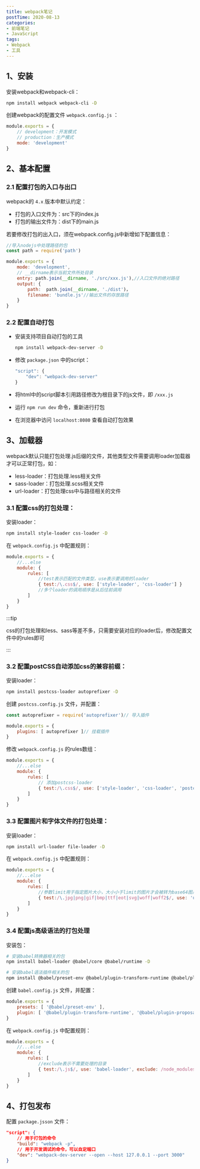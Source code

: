 ```yaml
---
title: webpack笔记
postTime: 2020-08-13
categories: 
- 前端笔记
- JavaScript
tags:
- Webpack
- 工具
---
```


## 1、安装

安装webpack和webpack-cli：

~~~bash
npm install webpack webpack-cli -D
~~~

创建webpack的配置文件 `webpack.config.js` ：

~~~js
module.exports = {
    // development：开发模式
    // production：生产模式
	mode: 'development'
}
~~~



## 2、基本配置

### 2.1 配置打包的入口与出口

webpack的 `4.x` 版本中默认约定：

- 打包的入口文件为：src下的index.js
- 打包的输出文件为：dist下的main.js

若要修改打包的出入口，须在webpack.config.js中新增如下配置信息：

~~~js
//导入nodejs中处理路径的包
const path = require('path')

module.exports = {
	mode: 'development',
    // __dirname表示当前文件所处目录
    entry: path.join(__dirname, './src/xxx.js'),//入口文件的绝对路径
    output: {
        path:  path.join(__dirname, './dist')，
        filename: 'bundle.js'//输出文件的存放路径
    }
}
~~~



### 2.2 配置自动打包

- 安装支持项目自动打包的工具

  ~~~bash
  npm install webpack-dev-server -D
  ~~~

- 修改 `package.json` 中的script：

  ~~~js
  "script": {
      "dev": "webpack-dev-server"
  }
  ~~~

- 将html中的script脚本引用路径修改为根目录下的js文件，即 `/xxx.js`

- 运行 `npm run dev` 命令，重新进行打包

- 在浏览器中访问 `localhost:8080` 查看自动打包效果



## 3、加载器

webpack默认只能打包处理.js后缀的文件，其他类型文件需要调用loader加载器才可以正常打包，如：

- less-loader：打包处理.less相关文件
- sass-loader：打包处理.scss相关文件
- url-loader：打包处理css中与路径相关的文件

### 3.1 配置css的打包处理：

安装loader：

~~~bash
npm install style-loader css-loader -D
~~~

在 `webpack.config.js` 中配置规则：

~~~js
module.exports = {
    //...else
    module: {
        rules: [
            //test表示匹配的文件类型，use表示要调用的loader
            { test:/\.css$/, use: ['style-loader', 'css-loader'] }
    		//多个loader的调用顺序是从后往前调用
        ]
    }
}
~~~

:::tip

css的打包处理和less、sass等差不多，只需要安装对应的loader后，修改配置文件中的rules即可

:::

### 3.2 配置postCSS自动添加css的兼容前缀：

安装loader：

~~~bash
npm install postcss-loader autoprefixer -D
~~~

创建 `postcss.config.js` 文件，并配置：

~~~js
const autoprefixer = require('autoprefixer')// 导入插件

module.exports = {
    plugins: [ autoprefixer ]// 挂载插件
}
~~~

修改 `webpack.config.js` 的rules数组：

~~~js
module.exports = {
    //...else
    module: {
        rules: [
            // 添加postcss-loader
            { test:/\.css$/, use: ['style-loader', 'css-loader', 'postcss-loader'] }
        ]
    }
}
~~~

### 3.3 配置图片和字体文件的打包处理：

安装loader：

~~~bash
npm install url-loader file-loader -D
~~~

在 `webpack.config.js` 中配置规则：

~~~js
module.exports = {
    //...else
    module: {
        rules: [
        	//参数limit用于指定图片大小，大小小于limit的图片才会被转为base64图片
            { test:/\.jpg|png|gif|bmp|ttf|eot|svg|woff|woff2$/, use: 'url-loader?limit=xxx' }
        ]
    }
}
~~~

### 3.4 配置js高级语法的打包处理

安装包：

~~~bash
# 安装babel转换器相关的包
npm install babel-loader @babel/core @babel/runtime -D

# 安装babel语法插件相关的包
npm install @babel/preset-env @babel/plugin-transform-runtime @babel/plugin-proposal-class-properties -D
~~~

创建 `babel.config.js` 文件，并配置：

~~~js
module.exports = {
    presets: [ '@babel/preset-env' ],
    plugin: [ '@babel/plugin-transform-runtime', '@babel/plugin-proposal-class-properties' ]
}
~~~

在 `webpack.config.js` 中配置规则：

~~~js
module.exports = {
    //...else
    module: {
        rules: [
        	//exclude表示不需要处理的目录
            { test:/\.js$/, use: 'babel-loader', exclude: /node_modules/ }
        ]
    }
}
~~~



## 4、打包发布

配置 `package.jsson` 文件：

~~~json
"script": {
    // 用于打包的命令
    "build": "webpack -p",
    // 用于开发调试的命令，可以自定端口
    "dev": "webpack-dev-server --open --host 127.0.0.1 --port 3000"
}
~~~